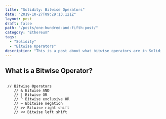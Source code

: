 ```yaml
---
title: "Solidity: Bitwise Operators"
date: "2019-10-27T09:29:13.121Z"
layout: post
draft: false
path: "/posts/one-hundred-and-fifth-post/"
category: "Ethereum"
tags:
  - "Solidity"
  - "Bitwise Operators"
description: "This is a post about what bitwise operators are in Solidity."
---
```



## What is a Bitwise Operator? 

<code>
 // Bitwise Operators
    // & Bitwise AND 
    // | Bitwise OR 
    // ^ Bitwise exclusive OR 
    // ~ Bbitwise negation
    // >> Bitwise right shift
    // << Bitwise left shift
    </code>